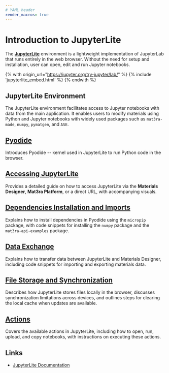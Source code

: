 ```yaml
---
# YAML header
render_macros: true
---
```


# Introduction to JupyterLite

The [**JupyterLite**](https://jupyterlite.readthedocs.io/en/stable/) environment is a lightweight implementation of JupyterLab that runs entirely in the web browser. Without the need for setup and installation, user can open, edit and run Jupyter notebooks.

{% with origin_url="https://jupyter.org/try-jupyter/lab/" %}
{% include 'jupyterlite_embed.html' %}
{% endwith %}

## JupyterLite Environment

The JupyterLite environment facilitates access to Jupyter notebooks with data from the main application. 
It enables users to modify materials using Python and Jupyter notebooks with widely used packages such as `mat3ra-made`, `numpy`, `pymatgen`, and `ASE`.

## [Pyodide](./pyodide.md)

Introduces Pyodide -- kernel used in JupyterLite to run Python code in the browser.


## [Accessing JupyterLite](./accessing-jupyterlite.md)
Provides a detailed guide on how to access JupyterLite via the **Materials Designer**, **Mat3ra Platform**, or a direct URL, with accompanying visuals.

## [Dependencies Installation and Imports](./dependencies-installation.md)

Explains how to install dependencies in Pyodide using the `micropip` package, with code snippets for installing the `numpy` package and the `mat3ra-api-examples` package.

## [Data Exchange](./data-exchange.md)
Explains how to transfer data between JupyterLite and Materials Designer, including code snippets for importing and exporting materials data.

## [File Storage and Synchronization](./file-storage-synchronization.md)
Describes how JupyterLite stores files locally in the browser, discusses synchronization limitations across devices, and outlines steps for clearing the local cache when updates are available.

## [Actions](./actions.md)
Covers the available actions in JupyterLite, including how to open, run, upload, and copy notebooks, with instructions on executing these actions.

## Links

- [JupyterLite Documentation](https://jupyterlite.readthedocs.io/en/stable/)